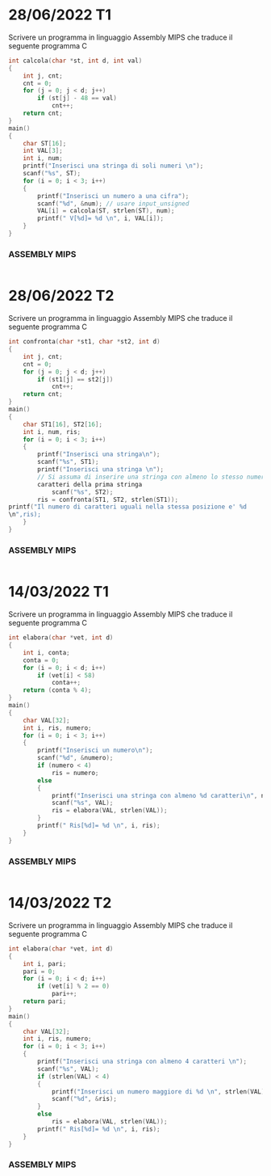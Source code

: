 # 28/06/2022 T1
Scrivere un programma in linguaggio Assembly MIPS che traduce il seguente programma C
```c
int calcola(char *st, int d, int val)
{
    int j, cnt;
    cnt = 0;
    for (j = 0; j < d; j++)
        if (st[j] - 48 == val)
            cnt++;
    return cnt;
}
main()
{
    char ST[16];
    int VAL[3];
    int i, num;
    printf("Inserisci una stringa di soli numeri \n");
    scanf("%s", ST);
    for (i = 0; i < 3; i++)
    {
        printf("Inserisci un numero a una cifra");
        scanf("%d", &num); // usare input_unsigned
        VAL[i] = calcola(ST, strlen(ST), num);
        printf(" V[%d]= %d \n", i, VAL[i]);
    }
}
```
### ASSEMBLY MIPS
```asm
```
# 28/06/2022 T2
Scrivere un programma in linguaggio Assembly MIPS che traduce il seguente programma C
```c
int confronta(char *st1, char *st2, int d)
{
    int j, cnt;
    cnt = 0;
    for (j = 0; j < d; j++)
        if (st1[j] == st2[j])
            cnt++;
    return cnt;
}
main()
{
    char ST1[16], ST2[16];
    int i, num, ris;
    for (i = 0; i < 3; i++)
    {
        printf("Inserisci una stringa\n");
        scanf("%s", ST1);
        printf("Inserisci una stringa \n");
        // Si assuma di inserire una stringa con almeno lo stesso numero di
        caratteri della prima stringa
            scanf("%s", ST2);
        ris = confronta(ST1, ST2, strlen(ST1));
printf("Il numero di caratteri uguali nella stessa posizione e' %d
\n",ris);
    }
}
```
### ASSEMBLY MIPS
```asm
```

# 14/03/2022 T1
Scrivere un programma in linguaggio Assembly MIPS che traduce il seguente programma C
```c
int elabora(char *vet, int d)
{
    int i, conta;
    conta = 0;
    for (i = 0; i < d; i++)
        if (vet[i] < 58)
            conta++;
    return (conta % 4);
}
main()
{
    char VAL[32];
    int i, ris, numero;
    for (i = 0; i < 3; i++)
    {
        printf("Inserisci un numero\n");
        scanf("%d", &numero);
        if (numero < 4)
            ris = numero;
        else
        {
            printf("Inserisci una stringa con almeno %d caratteri\n", numero);
            scanf("%s", VAL);
            ris = elabora(VAL, strlen(VAL));
        }
        printf(" Ris[%d]= %d \n", i, ris);
    }
}
```
### ASSEMBLY MIPS
```asm
```
# 14/03/2022 T2
Scrivere un programma in linguaggio Assembly MIPS che traduce il seguente programma C
```c
int elabora(char *vet, int d)
{
    int i, pari;
    pari = 0;
    for (i = 0; i < d; i++)
        if (vet[i] % 2 == 0)
            pari++;
    return pari;
}
main()
{
    char VAL[32];
    int i, ris, numero;
    for (i = 0; i < 3; i++)
    {
        printf("Inserisci una stringa con almeno 4 caratteri \n");
        scanf("%s", VAL);
        if (strlen(VAL) < 4)
        {
            printf("Inserisci un numero maggiore di %d \n", strlen(VAL));
            scanf("%d", &ris);
        }
        else
            ris = elabora(VAL, strlen(VAL));
        printf(" Ris[%d]= %d \n", i, ris);
    }
}
```
### ASSEMBLY MIPS
```asm
```
